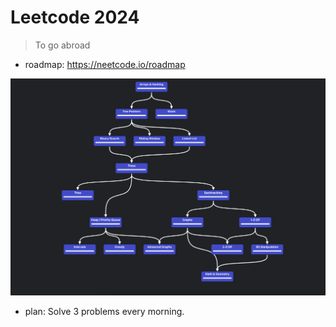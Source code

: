 # Leetcode 2024
> To go abroad

- roadmap: https://neetcode.io/roadmap

![](/static/plan.png)

- plan: Solve 3 problems every morning.

